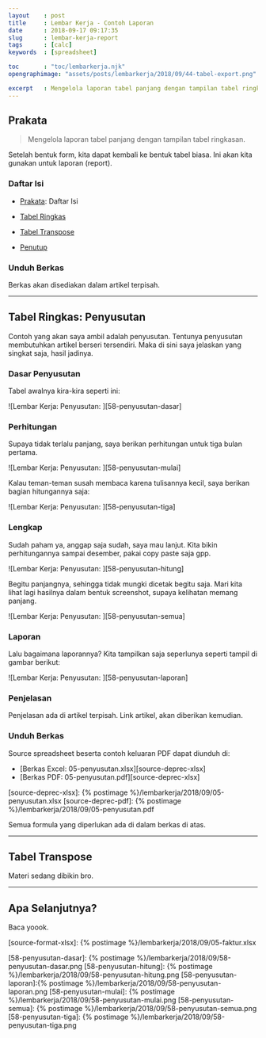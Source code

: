 ```yaml
---
layout    : post
title     : Lembar Kerja - Contoh Laporan
date      : 2018-09-17 09:17:35
slug      : lembar-kerja-report
tags      : [calc]
keywords  : [spreadsheet]

toc       : "toc/lembarkerja.njk"
opengraphimage: "assets/posts/lembarkerja/2018/09/44-tabel-export.png"

excerpt   : Mengelola laporan tabel panjang dengan tampilan tabel ringkasan.
---
```


<a name="prakata"></a>

## Prakata

> Mengelola laporan tabel panjang dengan tampilan tabel ringkasan.

Setelah bentuk form, kita dapat kembali ke bentuk tabel biasa.
Ini akan kita gunakan untuk laporan (report).

### Daftar Isi

* [Prakata](#prakata): Daftar Isi

* [Tabel Ringkas](#ringkas)

* [Tabel Transpose](#transpose)

* [Penutup](#penutup)

### Unduh Berkas

Berkas akan disediakan dalam artikel terpisah.

-- -- --

<a name="ringkas"></a>

## Tabel Ringkas: Penyusutan

Contoh yang akan saya ambil adalah penyusutan.
Tentunya penyusutan membutuhkan artikel berseri tersendiri.
Maka di sini saya jelaskan yang singkat saja, hasil jadinya.

### Dasar Penyusutan

Tabel awalnya kira-kira seperti ini:

![Lembar Kerja: Penyusutan: ][58-penyusutan-dasar]

### Perhitungan

Supaya tidak terlalu panjang,
saya berikan perhitungan untuk tiga bulan pertama.

![Lembar Kerja: Penyusutan: ][58-penyusutan-mulai]

Kalau teman-teman susah membaca karena tulisannya kecil,
saya berikan bagian hitungannya saja:

![Lembar Kerja: Penyusutan: ][58-penyusutan-tiga]

### Lengkap

Sudah paham ya, anggap saja sudah, saya mau lanjut.
Kita bikin perhitungannya sampai desember,
pakai copy paste saja gpp.

![Lembar Kerja: Penyusutan: ][58-penyusutan-hitung]

Begitu panjangnya,
sehingga tidak mungki dicetak begitu saja.
Mari kita lihat lagi hasilnya dalam bentuk screenshot,
supaya kelihatan memang panjang.

![Lembar Kerja: Penyusutan: ][58-penyusutan-semua]

### Laporan

Lalu bagaimana laporannya?
Kita tampilkan saja seperlunya seperti tampil di gambar berikut:

![Lembar Kerja: Penyusutan: ][58-penyusutan-laporan]

### Penjelasan

Penjelasan ada di artikel terpisah.
Link artikel, akan diberikan kemudian.

### Unduh Berkas

Source spreadsheet beserta contoh keluaran PDF dapat diunduh di:

* [Berkas Excel: 05-penyusutan.xlsx][source-deprec-xlsx]
* [Berkas PDF:   05-penyusutan.pdf][source-deprec-xlsx]

[source-deprec-xlsx]:   {% postimage %}/lembarkerja/2018/09/05-penyusutan.xlsx
[source-deprec-pdf]:    {% postimage %}/lembarkerja/2018/09/05-penyusutan.pdf

Semua formula yang diperlukan ada di dalam berkas di atas.

-- -- --

<a name="transpose"></a>

## Tabel Transpose

Materi sedang dibikin bro.

-- -- --

<a name="selanjutnya"></a>

## Apa Selanjutnya?

Baca yoook.

[//]: <> ( -- -- -- links below -- -- -- )

[source-format-xlsx]:   {% postimage %}/lembarkerja/2018/09/05-faktur.xlsx

[58-penyusutan-dasar]:  {% postimage %}/lembarkerja/2018/09/58-penyusutan-dasar.png
[58-penyusutan-hitung]: {% postimage %}/lembarkerja/2018/09/58-penyusutan-hitung.png
[58-penyusutan-laporan]:{% postimage %}/lembarkerja/2018/09/58-penyusutan-laporan.png
[58-penyusutan-mulai]:  {% postimage %}/lembarkerja/2018/09/58-penyusutan-mulai.png
[58-penyusutan-semua]:  {% postimage %}/lembarkerja/2018/09/58-penyusutan-semua.png
[58-penyusutan-tiga]:   {% postimage %}/lembarkerja/2018/09/58-penyusutan-tiga.png
